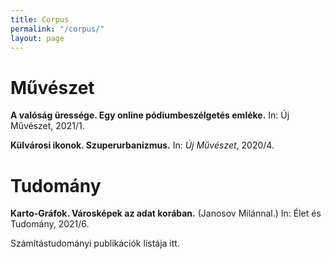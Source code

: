 ```yaml
---
title: Corpus
permalink: "/corpus/"
layout: page
---
```


# Művészet

**A valóság üressége. Egy online pódiumbeszélgetés emléke.** In: Új Művészet, 2021/1.

**Külvárosi ikonok. Szuperurbanizmus.** In: _Új Művészet_, 2020/4.

# Tudomány

**Karto-Gráfok. Városképek az adat korában.** (Janosov Milánnal.) In: Élet és Tudomány, 2021/6.

Számítástudományi publikációk listája itt.
